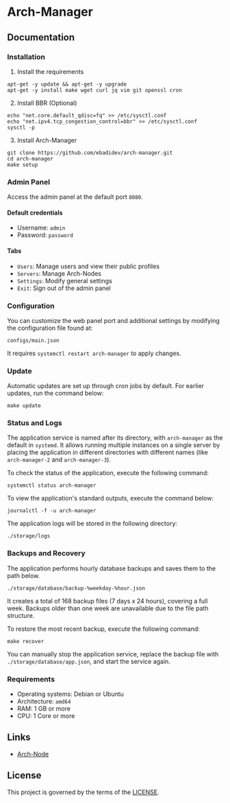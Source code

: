 # Arch-Manager

## Documentation

### Installation

1. Install the requirements

```shell
apt-get -y update && apt-get -y upgrade
apt-get -y install make wget curl jq vim git openssl cron
```

2. Install BBR (Optional)

```shell
echo "net.core.default_qdisc=fq" >> /etc/sysctl.conf
echo "net.ipv4.tcp_congestion_control=bbr" >> /etc/sysctl.conf
sysctl -p
```

3. Install Arch-Manager

```shell
git clone https://github.com/ebadidev/arch-manager.git
cd arch-manager
make setup
```

### Admin Panel

Access the admin panel at the default port `8080`.

#### Default credentials

* Username: `admin`
* Password: `password`

#### Tabs

* `Users`: Manage users and view their public profiles
* `Servers`: Manage Arch-Nodes
* `Settings`: Modify general settings
* `Exit`: Sign out of the admin panel

### Configuration

You can customize the web panel port and additional settings by modifying the configuration file found at:

```shell
configs/main.json
```

It requires `systemctl restart arch-manager` to apply changes.

### Update

Automatic updates are set up through cron jobs by default.
For earlier updates, run the command below:

``` shell
make update
```

### Status and Logs

The application service is named after its directory, with `arch-manager` as the default in `systemd`.
It allows running multiple instances on a single server by placing the application in different directories with different names (like `arch-manager-2` and `arch-manager-3`).

To check the status of the application, execute the following command:

```shell
systemctl status arch-manager
```

To view the application's standard outputs, execute the command below:

```shell
journalctl -f -u arch-manager
```

The application logs will be stored in the following directory:

```shell
./storage/logs
```

### Backups and Recovery

The application performs hourly database backups and saves them to the path below.

```
./storage/database/backup-%weekday-%hour.json
```

It creates a total of 168 backup files (7 days x 24 hours), covering a full week.
Backups older than one week are unavailable due to the file path structure.

To restore the most recent backup, execute the following command:

```
make recover
```

You can manually stop the application service, replace the backup file with `./storage/database/app.json`, and start the service again.

### Requirements

* Operating systems: Debian or Ubuntu
* Architecture: `amd64`
* RAM: 1 GB or more
* CPU: 1 Core or more

## Links

* [Arch-Node](https://github.com/ebadidev/arch-node)

## License

This project is governed by the terms of the [LICENSE](LICENSE.md).
